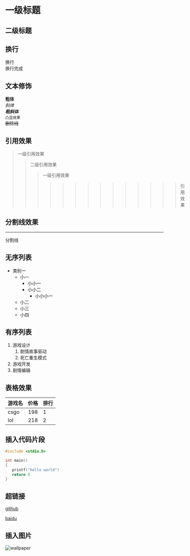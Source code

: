# 一级标题
## 二级标题

## 换行
换行<br>换行完成
## 文本修饰
**粗体**<br>*斜体*<br>***粗斜体***<br>`凸显效果`<br>~~删除线~~<br>
## 引用效果
> 一级引用效果
>> 二级引用效果
>>> 一级引用效果
>>>>>>>>>>>>>> 引用效果
## 分割线效果
---
   分割线
## 无序列表
* 类别一
  * 小一
    * 小小一
    * 小小二
      * 小小小一
  * 小二
  * 小三
  * 小四
## 有序列表
1. 游戏设计
   1. 剧情故事驱动
   2. 死亡重生模式
2. 游戏开发
3. 剧情编辑
## 表格效果
游戏名|价格|排行
--|:--:|:--
csgo|198|1
lol|218|2
## 插入代码片段
```c
#include <stdio.h>

int main()
{
   printf("hello world")
   return 0
}
```
## 超链接
[github](http://gitgub.com "跳转到github")


[baidu](http://www.baidu.com "跳转到baidu")

## 插入图片
![wallpaper](https://sm.ms/image/UD4mT6iEdNXpAqx "本地壁纸")

